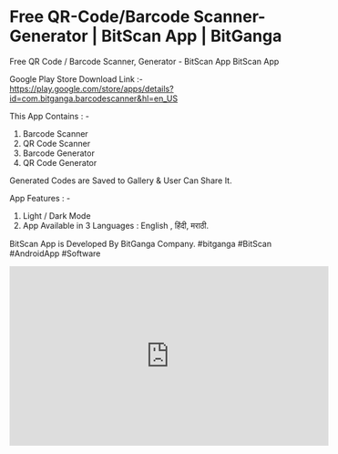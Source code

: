 # Free QR-Code/Barcode Scanner-Generator | BitScan App | BitGanga

Free QR Code / Barcode Scanner, Generator - BitScan App  BitScan App 

Google Play Store Download Link :- https://play.google.com/store/apps/details?id=com.bitganga.barcodescanner&hl=en_US

This App Contains : - 
1. Barcode Scanner 
2. QR Code Scanner 
3. Barcode Generator 
4. QR Code Generator  

Generated Codes are Saved to Gallery & User Can Share It. 

App Features : - 
1. Light / Dark Mode 
2. App Available in 
3 Languages : English , हिंदी, मराठी.  

BitScan App is Developed By BitGanga Company. 
#bitganga #BitScan #AndroidApp  #Software


<iframe width="560" height="315" src="https://www.youtube.com/embed/kvKA41Ty1sk" frameborder="0" allow="accelerometer; autoplay; encrypted-media; gyroscope; picture-in-picture" allowfullscreen></iframe>
